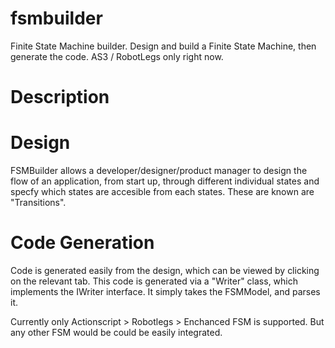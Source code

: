 fsmbuilder
==========

Finite State Machine builder. Design and build a Finite State Machine, then generate the code. AS3 / RobotLegs only right now.


Description
===========

Design
======

FSMBuilder allows a developer/designer/product manager to design the flow of an application, from start up, through different individual states and specfy which states are accesible from each states. These are known are "Transitions".

Code Generation
===============

Code is generated easily from the design, which can be viewed by clicking on the relevant tab. This code is generated via a "Writer" class, which implements the IWriter interface. It simply takes the FSMModel, and parses it.

Currently only Actionscript > Robotlegs > Enchanced FSM is supported. But any other FSM would be could be easily integrated.

